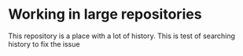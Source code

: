 # Working in large repositories

This repository is a place with a lot of history.
This is test of searching history to fix the issue 
